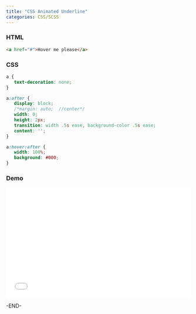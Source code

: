 ```yaml
---
title: "CSS Animated Underline"
categories: CSS/SCSS
---
```


### HTML

```html
<a href="#">Hover me please</a>
```

### CSS

 ```css
a {
    text-decoration: none;
}

a:after {
    display: block;
    /*margin: auto;  //center*/
    width: 0;
    height: 2px;
    transition: width .5s ease, background-color .5s ease;
    content: '';
}

a:hover:after {
    width: 100%;
    background: #000;
}
```

<!-- more -->

### Demo

<iframe height='300' scrolling='no' title='CSS animation hover underline' src='//codepen.io/lcrccr/embed/preview/WzLavq/?height=300&theme-id=33119&default-tab=result&embed-version=2' frameborder='no' allowtransparency='true' allowfullscreen='true' style='width: 100%;'>See the Pen <a href='https://codepen.io/lcrccr/pen/WzLavq/'>CSS animation hover underline</a> by Leslie Lai (<a href='https://codepen.io/lcrccr'>@lcrccr</a>) on <a href='https://codepen.io'>CodePen</a>.
</iframe>

-END-